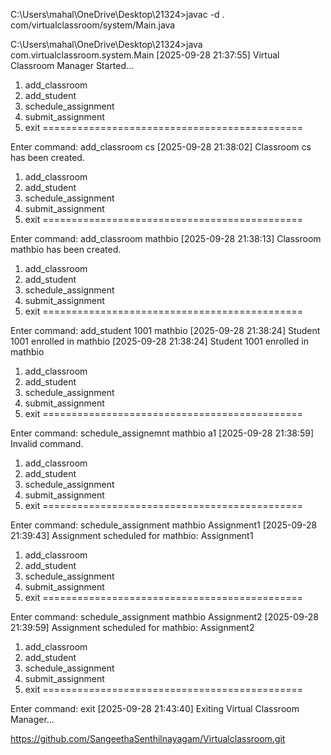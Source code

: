 C:\Users\mahal\OneDrive\Desktop\21324>javac -d . com/virtualclassroom/system/Main.java

C:\Users\mahal\OneDrive\Desktop\21324>java com.virtualclassroom.system.Main
[2025-09-28 21:37:55] Virtual Classroom Manager Started...
1. add_classroom <ClassName>
2. add_student <StudentID> <ClassName>
3. schedule_assignment <ClassName> <Assignment>
4. submit_assignment <StudentID> <ClassName> <Assignment>
5. exit
=============================================

Enter command: add_classroom cs
[2025-09-28 21:38:02] Classroom cs has been created.
1. add_classroom <ClassName>
2. add_student <StudentID> <ClassName>
3. schedule_assignment <ClassName> <Assignment>
4. submit_assignment <StudentID> <ClassName> <Assignment>
5. exit
=============================================

Enter command: add_classroom mathbio
[2025-09-28 21:38:13] Classroom mathbio has been created.
1. add_classroom <ClassName>
2. add_student <StudentID> <ClassName>
3. schedule_assignment <ClassName> <Assignment>
4. submit_assignment <StudentID> <ClassName> <Assignment>
5. exit
=============================================

Enter command: add_student 1001 mathbio
[2025-09-28 21:38:24] Student 1001 enrolled in mathbio
[2025-09-28 21:38:24] Student 1001 enrolled in mathbio
1. add_classroom <ClassName>
2. add_student <StudentID> <ClassName>
3. schedule_assignment <ClassName> <Assignment>
4. submit_assignment <StudentID> <ClassName> <Assignment>
5. exit
=============================================

Enter command: schedule_assignemnt mathbio a1
[2025-09-28 21:38:59] Invalid command.
1. add_classroom <ClassName>
2. add_student <StudentID> <ClassName>
3. schedule_assignment <ClassName> <Assignment>
4. submit_assignment <StudentID> <ClassName> <Assignment>
5. exit
=============================================

Enter command: schedule_assignment mathbio Assignment1
[2025-09-28 21:39:43] Assignment scheduled for mathbio: Assignment1
1. add_classroom <ClassName>
2. add_student <StudentID> <ClassName>
3. schedule_assignment <ClassName> <Assignment>
4. submit_assignment <StudentID> <ClassName> <Assignment>
5. exit
=============================================

Enter command: schedule_assignment mathbio Assignment2
[2025-09-28 21:39:59] Assignment scheduled for mathbio: Assignment2
1. add_classroom <ClassName>
2. add_student <StudentID> <ClassName>
3. schedule_assignment <ClassName> <Assignment>
4. submit_assignment <StudentID> <ClassName> <Assignment>
5. exit
=============================================

Enter command: exit
[2025-09-28 21:43:40] Exiting Virtual Classroom Manager...

https://github.com/SangeethaSenthilnayagam/Virtualclassroom.git
